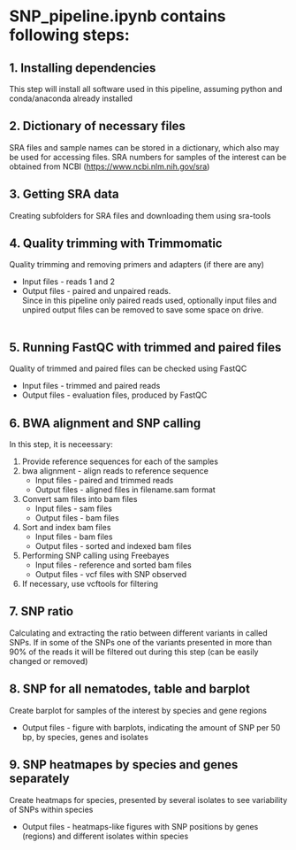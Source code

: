 # SNP_pipeline.ipynb contains following steps:
## 1. Installing dependencies  
This step will install all software used in this pipeline, assuming python and conda/anaconda already installed
​
## 2. Dictionary of necessary files
SRA files and sample names can be stored in a dictionary, which also may be used for accessing files. SRA numbers for samples of the interest can be obtained from NCBI (https://www.ncbi.nlm.nih.gov/sra)
​
## 3. Getting SRA data
Creating subfolders for SRA files and downloading them using sra-tools
​
## 4. Quality trimming with Trimmomatic
Quality trimming and removing primers and adapters (if there are any)  
- Input files - reads 1 and 2
- Output files - paired and unpaired reads.  
​
Since in this pipeline only paired reads used, optionally input files and unpired output files can be removed to save some space on drive.  
​
## 5. Running FastQC with trimmed and paired files
Quality of trimmed and paired files can be checked using FastQC
- Input files - trimmed and paired reads
- Output files - evaluation files, produced by FastQC
​
## 6. BWA alignment and SNP calling
In this step, it is neceessary:
1. Provide reference sequences for each of the samples
2. bwa alignment - align reads to reference sequence
    - Input files - paired and trimmed reads
    - Output files - aligned files in filename.sam format
3. Convert sam files into bam files
    - Input files - sam files
    - Output files - bam files
4. Sort and index bam files
    - Input files - bam files
    - Output files - sorted and indexed bam files
5. Performing SNP calling using Freebayes
    - Input files - reference and sorted bam files
    - Output files - vcf files with SNP observed
6. If necessary, use vcftools for filtering
​
## 7. SNP ratio
Calculating and extracting the ratio between different variants in called SNPs. If in some of the SNPs one of the variants presented in more than 90% of the reads it will be filtered out during this step (can be easily changed or removed)
​
## 8. SNP for all nematodes, table and barplot
Create barplot for samples of the interest by species and gene regions
- Output files - figure with barplots, indicating the amount of SNP per 50 bp, by species, genes and isolates
​
## 9. SNP heatmapes by species and genes separately
Create heatmaps for species, presented by several isolates to see variability of SNPs within species
- Output files - heatmaps-like figures with SNP positions by genes (regions) and different isolates within species

